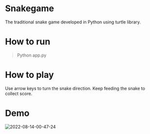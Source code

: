 # Snakegame

The traditional snake game developed in Python using turtle library.

# How to run
> Python app.py

# How to play
Use arrow keys to turn the snake direction. Keep feeding the snake to collect score.

# Demo
![2022-08-14-00-47-24](https://user-images.githubusercontent.com/75354168/184507802-0c7a8c78-398b-494d-843a-2a4300dc8869.gif)
